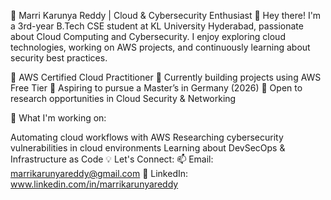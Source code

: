 🚀 Marri Karunya Reddy | Cloud & Cybersecurity Enthusiast
👋 Hey there! I'm a 3rd-year B.Tech CSE student at KL University Hyderabad, passionate about Cloud Computing and Cybersecurity. I enjoy exploring cloud technologies, working on AWS projects, and continuously learning about security best practices.

🔹 AWS Certified Cloud Practitioner
🔹 Currently building projects using AWS Free Tier
🔹 Aspiring to pursue a Master’s in Germany (2026)
🔹 Open to research opportunities in Cloud Security & Networking

📌 What I'm working on:

Automating cloud workflows with AWS
Researching cybersecurity vulnerabilities in cloud environments
Learning about DevSecOps & Infrastructure as Code
💡 Let's Connect:
📫 Email: marrikarunyareddy@gmail.com
💼 LinkedIn: www.linkedin.com/in/marrikarunyareddy
